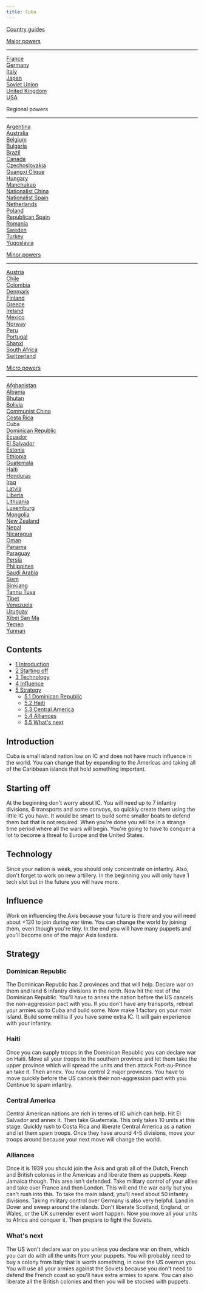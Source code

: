 ```yaml
---
title: Cuba
---
```



[Country guides](/wiki/Country_guides "Country guides")

[Major powers](/wiki/Major_power "Major power")

------------------------------------------------------------------------

[France](/wiki/France "France")  
[Germany](/wiki/Germany "Germany")  
[Italy](/wiki/Italy "Italy")  
[Japan](/wiki/Japan "Japan")  
[Soviet Union](/wiki/Soviet_Union "Soviet Union")  
[United Kingdom](/wiki/United_Kingdom "United Kingdom")  
[USA](/wiki/USA "USA")

Regional powers

------------------------------------------------------------------------

[Argentina](/wiki/Argentina "Argentina")  
[Australia](/wiki/Australia "Australia")  
[Belgium](/wiki/Belgium "Belgium")  
[Bulgaria](/wiki/Bulgaria "Bulgaria")  
[Brazil](/wiki/Brazil "Brazil")  
[Canada](/wiki/Canada "Canada")  
[Czechoslovakia](/wiki/Czechoslovakia "Czechoslovakia")  
[Guangxi Clique](/wiki/Guangxi_Clique "Guangxi Clique")  
[Hungary](/wiki/Hungary "Hungary")  
[Manchukuo](/wiki/Manchukuo "Manchukuo")  
[Nationalist China](/wiki/Nationalist_China "Nationalist China")  
[Nationalist Spain](/wiki/Nationalist_Spain "Nationalist Spain")  
[Netherlands](/wiki/Netherlands "Netherlands")  
[Poland](/wiki/Poland "Poland")  
[Republican Spain](/wiki/Republican_Spain "Republican Spain")  
[Romania](/wiki/Romania "Romania")  
[Sweden](/wiki/Sweden "Sweden")  
[Turkey](/wiki/Turkey "Turkey")  
[Yugoslavia](/wiki/Yugoslavia "Yugoslavia")

[Minor powers](/wiki/Minor_power "Minor power")

------------------------------------------------------------------------

[Austria](/wiki/Austria "Austria")  
[Chile](/wiki/index.php?title=Chile&action=edit&redlink=1 "Chile (page does not exist)")  
[Colombia](/wiki/index.php?title=Colombia&action=edit&redlink=1 "Colombia (page does not exist)")  
[Denmark](/wiki/Denmark "Denmark")  
[Finland](/wiki/Finland "Finland")  
[Greece](/wiki/Greece "Greece")  
[Ireland](/wiki/Ireland "Ireland")  
[Mexico](/wiki/Mexico "Mexico")  
[Norway](/wiki/index.php?title=Norway&action=edit&redlink=1 "Norway (page does not exist)")  
[Peru](/wiki/Peru "Peru")  
[Portugal](/wiki/Portugal "Portugal")  
[Shanxi](/wiki/Shanxi "Shanxi")  
[South Africa](/wiki/South_Africa "South Africa")  
[Switzerland](/wiki/Switzerland "Switzerland")

[Micro powers](/wiki/Micro_power "Micro power")

------------------------------------------------------------------------

[Afghanistan](/wiki/Afghanistan "Afghanistan")  
[Albania](/wiki/Albania "Albania")  
[Bhutan](/wiki/Bhutan "Bhutan")  
[Bolivia](/wiki/index.php?title=Bolivia&action=edit&redlink=1 "Bolivia (page does not exist)")  
[Communist China](/wiki/Communist_China "Communist China")  
[Costa
Rica](/wiki/index.php?title=Costa_Rica&action=edit&redlink=1 "Costa Rica (page does not exist)")  
Cuba  
[Dominican Republic](/wiki/Dominican_Republic "Dominican Republic")  
[Ecuador](/wiki/index.php?title=Ecuador&action=edit&redlink=1 "Ecuador (page does not exist)")  
[El
Salvador](/wiki/index.php?title=El_Salvador&action=edit&redlink=1 "El Salvador (page does not exist)")  
[Estonia](/wiki/Estonia "Estonia")  
[Ethiopia](/wiki/Ethiopia "Ethiopia")  
[Guatemala](/wiki/Guatemala "Guatemala")  
[Haiti](/wiki/index.php?title=Haiti&action=edit&redlink=1 "Haiti (page does not exist)")  
[Honduras](/wiki/index.php?title=Honduras&action=edit&redlink=1 "Honduras (page does not exist)")  
[Iraq](/wiki/Iraq "Iraq")  
[Latvia](/wiki/Latvia "Latvia")  
[Liberia](/wiki/Liberia "Liberia")  
[Lithuania](/wiki/Lithuania "Lithuania")  
[Luxemburg](/wiki/Luxemburg "Luxemburg")  
[Mongolia](/wiki/Mongolia "Mongolia")  
[New Zealand](/wiki/New_Zealand "New Zealand")  
[Nepal](/wiki/index.php?title=Nepal&action=edit&redlink=1 "Nepal (page does not exist)")  
[Nicaragua](/wiki/index.php?title=Nicaragua&action=edit&redlink=1 "Nicaragua (page does not exist)")  
[Oman](/wiki/index.php?title=Oman&action=edit&redlink=1 "Oman (page does not exist)")  
[Panama](/wiki/index.php?title=Panama&action=edit&redlink=1 "Panama (page does not exist)")  
[Paraguay](/wiki/index.php?title=Paraguay&action=edit&redlink=1 "Paraguay (page does not exist)")  
[Persia](/wiki/Persia "Persia")  
[Philippines](/wiki/index.php?title=Philippines&action=edit&redlink=1 "Philippines (page does not exist)")  
[Saudi
Arabia](/wiki/index.php?title=Saudi_Arabia&action=edit&redlink=1 "Saudi Arabia (page does not exist)")  
[Siam](/wiki/Siam "Siam")  
[Sinkiang](/wiki/index.php?title=Sinkiang&action=edit&redlink=1 "Sinkiang (page does not exist)")  
[Tannu Tuva](/wiki/Tannu_Tuva "Tannu Tuva")  
[Tibet](/wiki/index.php?title=Tibet&action=edit&redlink=1 "Tibet (page does not exist)")  
[Venezuela](/wiki/index.php?title=Venezuela&action=edit&redlink=1 "Venezuela (page does not exist)")  
[Uruguay](/wiki/index.php?title=Uruguay&action=edit&redlink=1 "Uruguay (page does not exist)")  
[Xibei San Ma](/wiki/Xibei_San_Ma "Xibei San Ma")  
[Yemen](/wiki/index.php?title=Yemen&action=edit&redlink=1 "Yemen (page does not exist)")  
[Yunnan](/wiki/Yunnan "Yunnan")

## Contents

-   [ 1 Introduction ](#Introduction)
-   [ 2 Starting off ](#Starting_off)
-   [ 3 Technology ](#Technology)
-   [ 4 Influence ](#Influence)
-   [ 5 Strategy ](#Strategy)
    -   [ 5.1 Dominican Republic ](#Dominican_Republic)
    -   [ 5.2 Haiti ](#Haiti)
    -   [ 5.3 Central America ](#Central_America)
    -   [ 5.4 Alliances ](#Alliances)
    -   [ 5.5 What's next ](#What.27s_next)

##  Introduction 

Cuba is small island nation low on IC and does not have much influence
in the world. You can change that by expanding to the Americas and
taking all of the Caribbean islands that hold something important.

##  Starting off 

At the beginning don't worry about IC. You will need up to 7 infantry
divisions, 6 transports and some convoys, so quickly create them using
the little IC you have. It would be smart to build some smaller boats to
defend them but that is not required. When you're done you will be in a
strange time period where all the wars will begin. You're going to have
to conquer a lot to become a threat to Europe and the United States.

##  Technology 

Since your nation is weak, you should only concentrate on infantry.
Also, don't forget to work on new artillery. In the beginning you will
only have 1 tech slot but in the future you will have more.

##  Influence 

Work on influencing the Axis because your future is there and you will
need about +120 to join during war time. You can change the world by
joining them, even though you're tiny. In the end you will have many
puppets and you'll become one of the major Axis leaders.

  

##  Strategy 

###  Dominican Republic 

The Dominican Republic has 2 provinces and that will help. Declare war
on them and land 6 infantry divisions in the north. Now hit the rest of
the Dominican Republic. You'll have to annex the nation before the US
cancels the non-aggression pact with you. If you don't have any
transports, retreat your armies up to Cuba and build some. Now make 1
factory on your main island. Build some militia if you have some extra
IC. It will gain experience with your infantry.

###  Haiti 

Once you can supply troops in the Dominican Republic you can declare war
on Haiti. Move all your troops to the southern province and let them
take the upper province which will spread the units and then attack
Port-au-Prince an take it. Then annex. You now control 2 major
provinces. You have to move quickly before the US cancels their
non-aggression pact with you. Continue to spam infantry.

###  Central America 

Central American nations are rich in terms of IC which can help. Hit El
Salvador and annex it. Then take Guatemala. This only takes 10 units at
this stage. Quickly rush to Costa Rica and liberate Central America as a
nation and let them spam troops. Once they have around 4-5 divisions,
move your troops around because your next move will change the world.

###  Alliances 

Once it is 1939 you should join the Axis and grab all of the Dutch,
French and British colonies in the Americas and liberate them as
puppets. Keep Jamaica though. This area isn't defended. Take military
control of your allies and take over France and then London. This will
end the war early but you can't rush into this. To take the main island,
you'll need about 50 infantry divisions. Taking military control over
Germany is also very helpful. Land in Dover and sweep around the
islands. Don't liberate Scotland, England, or Wales, or the UK surrender
event wont happen. Now you move all your units to Africa and conquer it.
Then prepare to fight the Soviets.

###    What's next 

The US won't declare war on you unless you declare war on them, which
you can do with all the units from your puppets. You will probably need
to buy a colony from Italy that is worth something, in case the US
overrun you. You will use all your armies against the Soviets because
you don't need to defend the French coast so you'll have extra armies to
spare. You can also liberate all the British colonies and then you will
be stocked with puppets.
